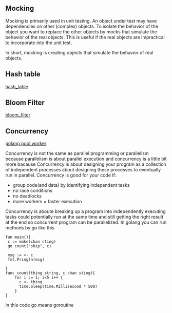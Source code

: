 ## Mocking

Mocking is primarily used in unit testing. An object under test may have dependencies on other (complex) objects. To isolate the behavior of the object you want to replace the other objects by mocks that simulate the behavior of the real objects. This is useful if the real objects are impractical to incorporate into the unit test.

In short, mocking is creating objects that simulate the behavior of real objects.

## Hash table
[hash_table](https://techdic.ir/definition/hash-table/)

## Bloom Filter
[bloom_filter](https://www.google.com/url?sa=t&rct=j&q=&esrc=s&source=web&cd=&ved=2ahUKEwixwY_2xtXtAhWB_CoKHSmPBBEQFjABegQIAhAC&url=https%3A%2F%2Fvirgool.io%2F%40hossein52hz%2F%25D9%2585%25D9%2588%25D8%25AC%25D9%2588%25D8%25AF%25DB%258C-%25D8%25B9%25D8%25AC%25DB%258C%25D8%25A8-%25D8%25A8%25D9%2587-%25D9%2586%25D8%25A7%25D9%2585-bloom-filter-%25D8%25AF%25D8%25B1-%25D8%25A8%25D8%25B1%25D9%2586%25D8%25A7%25D9%2585%25D9%2587-%25D9%2586%25D9%2588%25DB%258C%25D8%25B3%25DB%258C-iajb0fn0ata1&usg=AOvVaw0MkjC8a-1xjltLG9bf26pp)

## Concurrency
[golang pool worker](https://www.youtube.com/watch?v=LvgVSSpwND8)


Concurrency is not the same as parallel programming or parallelism because parallelism is about parallel execution and concurrency is a little bit more bacause Concurrency is about designing your program as a collection of independent processes about designing these processes to eventually run in parallel.
Concurrency is good for your code  if:
* group code(and data) by identifying independent tasks
* no race conditions
* no deadlocks
* more workers = faster execution

Concurrency is aboute breaking up  a program into independently executing tasks could potentially run at the same time and still getting the right result at the end so concurrent program can be parallelized.
In golang you can run methods by go like this

```
fun main(){
 c := make(chan sting)
 go count("ship", c)
 
 msg := <- c
 fmt.Pringln(msg)
 
}
func count(thing string, c chan sting){
    for i := 1; i<5 i++ {
      c <- thing
      time.Sleep(time.Millisecond * 500)
    }
}
```
In this code go means goroutine
